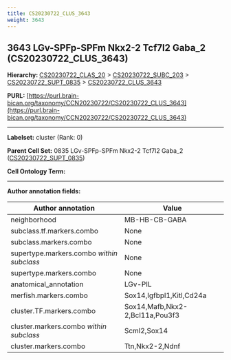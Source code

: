 ```yaml
---
title: CS20230722_CLUS_3643
weight: 3643
---
```

## 3643 LGv-SPFp-SPFm Nkx2-2 Tcf7l2 Gaba_2 (CS20230722_CLUS_3643)
<b>Hierarchy: </b>
[CS20230722_CLAS_20](../CS20230722_CLAS_20) >
[CS20230722_SUBC_203](../CS20230722_SUBC_203) >
[CS20230722_SUPT_0835](../CS20230722_SUPT_0835) >
[CS20230722_CLUS_3643](../CS20230722_CLUS_3643)

**PURL:** [https://purl.brain-bican.org/taxonomy/CCN20230722/CS20230722_CLUS_3643](https://purl.brain-bican.org/taxonomy/CCN20230722/CS20230722_CLUS_3643)

---


**Labelset:** cluster (Rank: 0)

**Parent Cell Set:** 0835 LGv-SPFp-SPFm Nkx2-2 Tcf7l2 Gaba_2 ([CS20230722_SUPT_0835](../CS20230722_SUPT_0835))



**Cell Ontology Term:** 

[MARKER GENES.]: #


---

[TRANSFERRED ANNOTATIONS.]: #


[AUTHOR ANNOTATION FIELDS.]: #


**Author annotation fields:**

| Author annotation | Value |
|-------------------|-------|
|neighborhood|MB-HB-CB-GABA|
|subclass.tf.markers.combo|None|
|subclass.markers.combo|None|
|supertype.markers.combo _within subclass_|None|
|supertype.markers.combo|None|
|anatomical_annotation|LGv-PIL|
|merfish.markers.combo|Sox14,Igfbpl1,Kitl,Cd24a|
|cluster.TF.markers.combo|Sox14,Mafb,Nkx2-2,Bcl11a,Pou3f3|
|cluster.markers.combo _within subclass_|Scml2,Sox14|
|cluster.markers.combo|Ttn,Nkx2-2,Ndnf|
